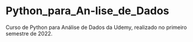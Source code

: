 # Python_para_An-lise_de_Dados
Curso de Python para Análise de Dados da Udemy, realizado no primeiro semestre de 2022.
